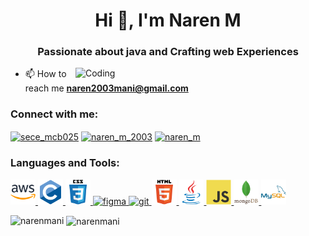<h1 align="center">Hi 👋, I'm Naren M</h1>
<h3 align="center">Passionate about java and Crafting web Experiences</h3>
<img align="right" alt="Coding" width="400" src="https://www.google.com/url?sa=i&url=https%3A%2F%2Fgithub.com%2Fgeekyprawins%2Fgeekyprawins&psig=AOvVaw3X4vUDH4uUqAysnUAjWccX&ust=1704967179356000&source=images&cd=vfe&opi=89978449&ved=0CBIQjRxqFwoTCIj96e_H0oMDFQAAAAAdAAAAABBQ">

- 📫 How to reach me **naren2003mani@gmail.com**

<h3 align="left">Connect with me:</h3>
<p align="left">
<a href="https://www.codechef.com/users/sece_mcb025" target="blank"><img align="center" src="https://cdn.jsdelivr.net/npm/simple-icons@3.1.0/icons/codechef.svg" alt="sece_mcb025" height="30" width="40" /></a>
<a href="https://www.hackerrank.com/naren_m_2003" target="blank"><img align="center" src="https://raw.githubusercontent.com/rahuldkjain/github-profile-readme-generator/master/src/images/icons/Social/hackerrank.svg" alt="naren_m_2003" height="30" width="40" /></a>
<a href="https://www.leetcode.com/naren_m" target="blank"><img align="center" src="https://raw.githubusercontent.com/rahuldkjain/github-profile-readme-generator/master/src/images/icons/Social/leet-code.svg" alt="naren_m" height="30" width="40" /></a>
</p>

<h3 align="left">Languages and Tools:</h3>
<p align="left"> <a href="https://aws.amazon.com" target="_blank" rel="noreferrer"> <img src="https://raw.githubusercontent.com/devicons/devicon/master/icons/amazonwebservices/amazonwebservices-original-wordmark.svg" alt="aws" width="40" height="40"/> </a> <a href="https://www.cprogramming.com/" target="_blank" rel="noreferrer"> <img src="https://raw.githubusercontent.com/devicons/devicon/master/icons/c/c-original.svg" alt="c" width="40" height="40"/> </a> <a href="https://www.w3schools.com/css/" target="_blank" rel="noreferrer"> <img src="https://raw.githubusercontent.com/devicons/devicon/master/icons/css3/css3-original-wordmark.svg" alt="css3" width="40" height="40"/> </a> <a href="https://www.figma.com/" target="_blank" rel="noreferrer"> <img src="https://www.vectorlogo.zone/logos/figma/figma-icon.svg" alt="figma" width="40" height="40"/> </a> <a href="https://git-scm.com/" target="_blank" rel="noreferrer"> <img src="https://www.vectorlogo.zone/logos/git-scm/git-scm-icon.svg" alt="git" width="40" height="40"/> </a> <a href="https://www.w3.org/html/" target="_blank" rel="noreferrer"> <img src="https://raw.githubusercontent.com/devicons/devicon/master/icons/html5/html5-original-wordmark.svg" alt="html5" width="40" height="40"/> </a> <a href="https://www.java.com" target="_blank" rel="noreferrer"> <img src="https://raw.githubusercontent.com/devicons/devicon/master/icons/java/java-original.svg" alt="java" width="40" height="40"/> </a> <a href="https://developer.mozilla.org/en-US/docs/Web/JavaScript" target="_blank" rel="noreferrer"> <img src="https://raw.githubusercontent.com/devicons/devicon/master/icons/javascript/javascript-original.svg" alt="javascript" width="40" height="40"/> </a> <a href="https://www.mongodb.com/" target="_blank" rel="noreferrer"> <img src="https://raw.githubusercontent.com/devicons/devicon/master/icons/mongodb/mongodb-original-wordmark.svg" alt="mongodb" width="40" height="40"/> </a> <a href="https://www.mysql.com/" target="_blank" rel="noreferrer"> <img src="https://raw.githubusercontent.com/devicons/devicon/master/icons/mysql/mysql-original-wordmark.svg" alt="mysql" width="40" height="40"/> </a> </p>

<p><img align="left" src="https://github-readme-stats.vercel.app/api/top-langs?username=narenmani&show_icons=true&locale=en&layout=compact" alt="narenmani" /></p>

<p>&nbsp;<img align="center" src="https://github-readme-stats.vercel.app/api?username=narenmani&show_icons=true&locale=en" alt="narenmani" /></p>
